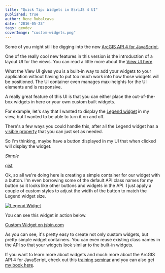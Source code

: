 ```yaml
---
title: "Quick Tip: Widgets in EsriJS 4 UI"
published: true
author: Rene Rubalcava
date: "2016-05-23"
tags: geodev
coverImage: "custom-widgets.png"
---
```


Some of you might still be digging into the new [ArcGIS API 4 for JavaScript](https://developers.arcgis.com/javascript/latest/index.html).

One of the really cool new features in this version is the introduction of a layout UI for the views. You can read a little more about the [View UI here](https://developers.arcgis.com/javascript/latest/guide/view-ui/index.html).

What the View UI gives you is a built-in way to add your widgets to your application without having to put too much work into how those widgets will be positioned. The UI container even manages max-heights for the UI elements and is responsive.

A really great feature of this UI is that you can either place the out-of-the-box widgets in here or your own custom built widgets.

For example, let's say that I wanted to display the [Legend widget](https://developers.arcgis.com/javascript/latest/api-reference/esri-widgets-Legend.html) in my view, but I wanted to be able to turn it on and off.

There's a few ways you could handle this, after all the Legend widget has a [visible property](https://developers.arcgis.com/javascript/latest/api-reference/esri-widgets-Legend.html#visible) that you can just set as needed.

So I'm thinking, maybe have a button displayed in my UI that when clicked will display the widget.

_Simple_

[gist](https://gist.github.com/odoe/80b544257ac13a184ad71e742e8bae8f.js)

Ok, so all we're doing here is creating a simple container for our widget with a button. I'm even borrowing some of the default API class names for my button so it looks like other buttons and widgets in the API. I just apply a couple of custom styles to adjust the width of the button to match the Legend widget size.

[![Legend Widget](images/lgnd-widget.png)](http://jsbin.com/fekara/2/edit?js,output)

You can see this widget in action below.

[Custom Widget on jsbin.com](http://jsbin.com/fekara/3/embed?output)

As you can see, it's pretty easy to create not only custom widgets, but pretty simple widget containers. You can even reuse existing class names in the API so that your widgets look similar to the built-in widgets.

If you want to learn more about widgets and much more about the ArcGIS API 4 for JavaScript, check out this [training seminar](http://training.esri.com/gateway/index.cfm?fa=catalog.webCourseDetail&courseid=3059) and you can also get [my book here](https://leanpub.com/arcgis-js-api-4).
